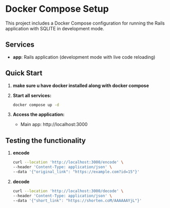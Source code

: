 # Docker Compose Setup

This project includes a Docker Compose configuration for running the Rails application with SQLITE in development mode.

## Services

- **app**: Rails application (development mode with live code reloading)

## Quick Start

1. **make sure u have docker installed along with docker compose** 

2. **Start all services:**
   ```bash
   docker compose up -d
   ```

3. **Access the application:**
   - Main app: http://localhost:3000

## Testing the functionality

1. **encode**
   ```bash
   curl --location 'http://localhost:3000/encode' \
   --header 'Content-Type: application/json' \
   --data '{"original_link": "https://example.com?id=15"}'
   ```
2. **decode**
   ```bash
   curl --location 'http://localhost:3000/decode' \
   --header 'Content-Type: application/json' \
   --data '{"short_link": "https://shorten.coM/AAAAAAYjL"}'
   ```